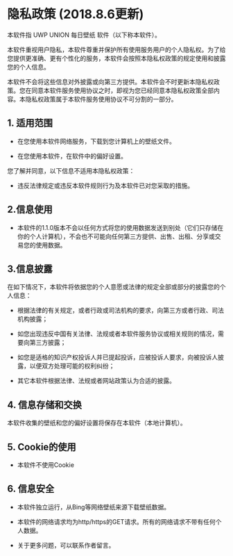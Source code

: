 ﻿# 隐私政策 (2018.8.6更新)

本软件指 UWP UNION 每日壁纸 软件（以下称本软件）。

本软件重视用户隐私，本软件尊重并保护所有使用服务用户的个人隐私权。为了给您提供更准确、更有个性化的服务，本软件会按照本隐私权政策的规定使用和披露您的个人信息。

本软件不会将这些信息对外披露或向第三方提供。本软件会不时更新本隐私权政策。您在同意本软件服务使用协议之时，即视为您已经同意本隐私权政策全部内容。本隐私权政策属于本软件服务使用协议不可分割的一部分。

## 1. 适用范围

- 在您使用本软件网络服务，下载到您计算机上的壁纸文件。

- 在您使用本软件，在软件中的偏好设置。

您了解并同意，以下信息不适用本隐私权政策：

 - 违反法律规定或违反本软件规则行为及本软件已对您采取的措施。

## 2.信息使用

-  本软件的1.1.0版本不会以任何方式将您的使用数据发送到别处（它们只存储在你的个人计算机），不会也不可能向任何第三方提供、出售、出租、分享或交易您的使用数据。


## 3.信息披露

在如下情况下，本软件将依据您的个人意愿或法律的规定全部或部分的披露您的个人信息：


-  根据法律的有关规定，或者行政或司法机构的要求，向第三方或者行政、司法机构披露；

-  如您出现违反中国有关法律、法规或者本软件服务协议或相关规则的情况，需要向第三方披露；  

-  如您是适格的知识产权投诉人并已提起投诉，应被投诉人要求，向被投诉人披露，以便双方处理可能的权利纠纷；

-  其它本软件根据法律、法规或者网站政策认为合适的披露。 

 
## 4. 信息存储和交换  

本软件收集的壁纸和您的偏好设置将保存在本软件（本地计算机）。

## 5. Cookie的使用 

-  本软件不使用Cookie

## 6. 信息安全  

-  本软件独立运行，从Bing等网络壁纸来源下载壁纸数据。

-  本软件的网络请求均为http/https的GET请求。所有的网络请求不带有任何个人数据。

-  关于更多问题，可以联系作者留言。